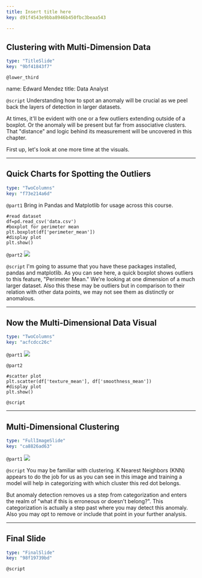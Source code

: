 ```yaml
---
title: Insert title here
key: d91f4543e9bba8946b450fbc3beaa543

---
```

## Clustering with Multi-Dimension Data

```yaml
type: "TitleSlide"
key: "9bf41843f7"
```

`@lower_third`

name: Edward Mendez
title: Data Analyst


`@script`
Understanding how to spot an anomaly will be crucial as we peel back the layers of detection in larger datasets. 

At times, it'll be evident with one or a few outliers extending outside of a boxplot. Or the anomaly will be present but far from associative clusters. That "distance" and logic behind its measurement will be uncovered in this chapter. 

First up, let's look at one more time at the visuals.


---
## Quick Charts for Spotting the Outliers

```yaml
type: "TwoColumns"
key: "f73e214a6d"
```

`@part1`
Bring in Pandas and Matplotlib for usage across this course.

```
#read dataset
df=pd.read_csv('data.csv')
#boxplot for perimeter mean
plt.boxplot(df['perimeter_mean'])
#display plot
plt.show()
```


`@part2`
![](https://assets.datacamp.com/production/repositories/4258/datasets/ce1af9f13f41b29c55b3808b373faeb536ce5561/boxplot_sample.png)


`@script`
I'm going to assume that you have these packages installed, pandas and matplotlib. As you can see here, a quick boxplot shows outliers to this feature, "Perimeter Mean." We're looking at one dimension of a much larger dataset. Also this these may be outliers but in comparison to their relation with other data points, we may not see them as distinctly or anomalous.


---
## Now the Multi-Dimensional Data Visual

```yaml
type: "TwoColumns"
key: "acfcdcc26c"
```

`@part1`
![](https://assets.datacamp.com/production/repositories/4258/datasets/87bb3ef9050ef651b459d65cc0e0fbc7fd31aeab/scatter_sample.png)


`@part2`
```
#scatter plot
plt.scatter(df['texture_mean'], df['smoothness_mean'])
#display plot
plt.show()
```


`@script`



---
## Multi-Dimensional Clustering

```yaml
type: "FullImageSlide"
key: "ca8826ad63"
```

`@part1`
![](https://assets.datacamp.com/production/repositories/4258/datasets/bc2a5b296d50c717598d15da114b173c3607085d/cluster_preview.png)


`@script`
You may be familiar with clustering. K Nearest Neighbors (KNN) appears to do the job for us as you can see in this image and training a model will help in categorizing with which cluster this red dot belongs.

But anomaly detection removes us a step from categorization and enters the realm of "what if this is erroneous or doesn't belong?". This categorization is actually a step past where you may detect this anomaly. Also you may opt to remove or include that point in your further analysis.


---
## Final Slide

```yaml
type: "FinalSlide"
key: "98f19739bd"
```

`@script`


